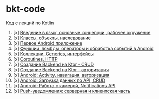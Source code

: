 # bkt-code

Код с лекций по Kotlin

1. [x] [Введение в язык, основные концепции, рабочее окружение](intro/)
1. [x] [Классы, объекты, наследование](oop/)
1. [x] [Первое Android приложение](first-app/)
1. [x] [Функции, лямбды, операторы и обработка событий в Android](func/)
1. [x] [Коллекции, Generics, интерфейсы](collections/)
1. [x] [Coroutines, HTTP](coroutines/)
1. [x] [Создание Backend на Ktor - CRUD](api-crud/)
1. [x] [Создание Backend на Ktor - авторизация](api-auth/)
1. [x] [Android: Activity, навигация, авторизация](mobile-auth/)
1. [x] [Android: Загрузка данных по API, CRUD](mobile-crud/)
1. [x] [Android: Работа с камерой, Notifications API](media/)
1. [x] [Push-уведомления: серверная и клиентская часть](push/)
